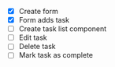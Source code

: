 - [x] Create form
- [x] Form adds task
- [ ] Create task list component
- [ ] Edit task
- [ ] Delete task
- [ ] Mark task as complete
